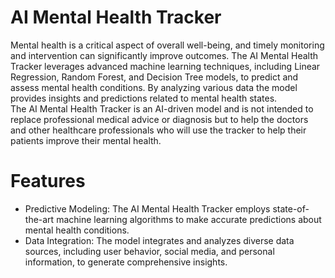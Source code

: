 # AI Mental Health Tracker

Mental health is a critical aspect of overall well-being, and timely monitoring and intervention can significantly improve outcomes. The AI Mental Health Tracker leverages advanced machine learning techniques, including Linear Regression, Random Forest, and Decision Tree models, to predict and assess mental health conditions. By analyzing various data the model provides insights and predictions related to mental health states.<br>
The AI Mental Health Tracker is an AI-driven model and is not intended to replace professional medical advice or diagnosis but to help the doctors and other healthcare professionals who will use the tracker to help their patients improve their mental health.


# Features

- Predictive Modeling: The AI Mental Health Tracker employs state-of-the-art machine learning algorithms to make accurate predictions about mental health conditions.
- Data Integration: The model integrates and analyzes diverse data sources, including user behavior, social media, and personal information, to generate comprehensive insights.

